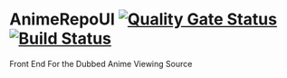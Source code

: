 # AnimeRepoUI [![Quality Gate Status](https://sonarcloud.io/api/project_badges/measure?project=Kiran3232_AnimeRepoUI&metric=alert_status)](https://sonarcloud.io/dashboard?id=Kiran3232_AnimeRepoUI) [![Build Status](https://travis-ci.com/Kiran3232/AnimeRepoUI.svg?branch=master)](https://travis-ci.com/Kiran3232/AnimeRepoUI)
Front End For the Dubbed Anime Viewing Source
